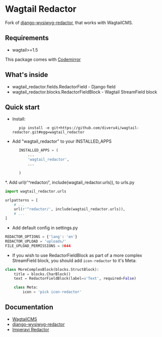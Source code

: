 Wagtail Redactor
========================

Fork of [django-wysiwyg-redactor](https://github.com/douglasmiranda/django-wysiwyg-redactor), that works with WagtailCMS.

## Requirements

- wagtail>=1.5

This package comes with [Codemirror](https://codemirror.net/)

## What's inside

- wagtail_redactor.fields.RedactorField - Django field
- wagtail_redactor.blocks.RedactorFieldBlock - Wagtail StreamField block

## Quick start

* Install:
    ```
       pip install -e git+https://github.com/diveru4i/wagtail-redactor.git#egg=wagtail_redactor
    ```
* Add "wagtail_redactor" to your INSTALLED_APPS
    ```python
       INSTALLED_APPS = (
           ...
           'wagtail_redactor',
           ...

       )
    ```
*. Add url(r'^redactor/', include(wagtail_redactor.urls)), to urls.py
```python
import wagtail_redactor.urls

urlpatterns = [
    # ...
    url(r'^redactor/', include(wagtail_redactor.urls)),
    # ...
]
```
* Add default config in settings.py
```python
REDACTOR_OPTIONS = {'lang': 'en'}
REDACTOR_UPLOAD = 'uploads/'
FILE_UPLOAD_PERMISSIONS = 0644
```
* If you wish to use RedactorFieldBlock as part of a more complex StreamField block, you should add ```icon-redactor``` to it's Meta:
```python
class MoreComplexBlock(blocks.StructBlock):
    title = blocks.CharBlock()
    text = RedactorFieldBlock(label=u'Text', required=False)

    class Meta:
        icon = 'pick icon-redactor'
```

## Documentation
 - [WagtailCMS](https://github.com/torchbox/wagtail)
 - [django-wysiwyg-redactor](https://github.com/douglasmiranda/django-wysiwyg-redactor)
 - [Imperavi Redactor](http://imperavi.com/redactor/)
